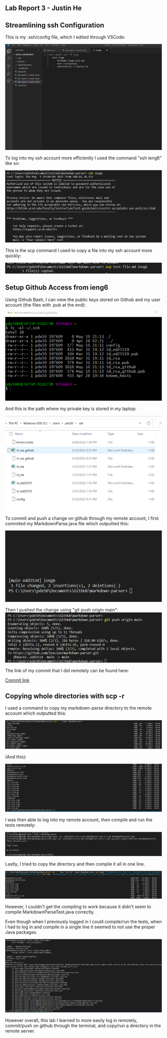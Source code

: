 ## Lab Report 3 - Justin He



## Streamlining ssh Configuration

This is my .ssh/config file, which I edited through VSCode:

![Image](report3pictures/pic1.png)

To log into my ssh account more efficiently I used the command "ssh ieng6" like so: 

![Image](report3pictures/pic2.png)

This is the scp command I used to copy a file into my ssh account more quickly:

![Image](report3pictures/pic3.png)

## Setup Github Access from ieng6

Using Github Bash, I can view the public keys stored on Github and my user account (the files with .pub at the end):

![Image](report3pictures/pic4.png)

And this is the path where my private key is stored in my laptop: 

![Image](report3pictures/pic5.png)

To commit and push a change on github through my remote account, I first commited my MarkdownParse.java file which outputted this:

![Image](report3pictures/pic6.png)

Then I pushed the change using "git push origin main":
![Image](report3pictures/pic6.1.png)

The link of my commit that I did remotely can be found here:

[Commit link](https://github.com/lexcion/markdown-parser/commit/edd3534254ed18008655c6f9bbab6ab10f23d439)


## Copying whole directories with scp -r

I used a command to copy my markdown-parse directory to the remote account which outputted this:

![Image](report3pictures/pic7.png)

(And this):

![Image](report3pictures/pic8.png)

I was then able to log into my remote account, then compile and run the tests remotely:

![Image](report3pictures/pic9.png)

Lastly, I tried to copy the directory and then compile it all in one line. 

![Image](report3pictures/pic10.png)

However, I couldn't get the compiling to work because it didn't seem to compile MarkdownParseTest.java correctly. 

Even though when I previously logged in I could compile/run the tests, when I had to log in and compile in a single line it seemed to not use the proper Java packages.

![Image](report3pictures/pic10.1.png)

However overall, this lab I learned to more easily log in remotely, commit/push on github through the terminal, and copy/run a directory in the remote server.